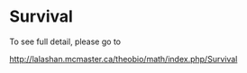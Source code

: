 # Survival

To see full detail, please go to 

http://lalashan.mcmaster.ca/theobio/math/index.php/Survival